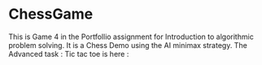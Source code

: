 # ChessGame
This is Game 4 in the Portfollio assignment for Introduction to algorithmic problem solving. 
It is a Chess Demo using the AI minimax strategy. 
The Advanced task : Tic tac toe is here : 
